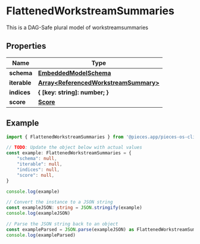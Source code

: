 
# FlattenedWorkstreamSummaries

This is a DAG-Safe plural model of workstreamsummaries

## Properties

Name | Type
------------ | -------------
**schema** | [**EmbeddedModelSchema**](EmbeddedModelSchema)
**iterable** | [**Array&lt;ReferencedWorkstreamSummary&gt;**](ReferencedWorkstreamSummary)
**indices** | **\{ [key: string]: number; \}**
**score** | [**Score**](Score)

## Example

```typescript
import { FlattenedWorkstreamSummaries } from '@pieces.app/pieces-os-client'

// TODO: Update the object below with actual values
const example: FlattenedWorkstreamSummaries = {
    "schema": null,
    "iterable": null,
    "indices": null,
    "score": null,
}

console.log(example)

// Convert the instance to a JSON string
const exampleJSON: string = JSON.stringify(example)
console.log(exampleJSON)

// Parse the JSON string back to an object
const exampleParsed = JSON.parse(exampleJSON) as FlattenedWorkstreamSummaries
console.log(exampleParsed)
```


